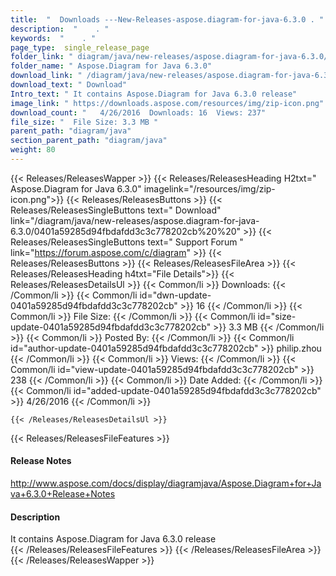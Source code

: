 ```yaml
---
title:  "  Downloads ---New-Releases-aspose.diagram-for-java-6.3.0 . " 
description:  "    . " 
keywords:  "    . " 
page_type:  single_release_page
folder_link: " diagram/java/new-releases/aspose.diagram-for-java-6.3.0/"
folder_name: " Aspose.Diagram for Java 6.3.0"
download_link: " /diagram/java/new-releases/aspose.diagram-for-java-6.3.0/0401a59285d94fbdafdd3c3c778202cb"
download_text: " Download"
Intro_text: " It contains Aspose.Diagram for Java 6.3.0 release"
image_link: " https://downloads.aspose.com/resources/img/zip-icon.png"
download_count: "   4/26/2016  Downloads: 16  Views: 237"
file_size: "  File Size: 3.3 MB "
parent_path: "diagram/java"
section_parent_path: "diagram/java"
weight: 80 
---
```


{{< Releases/ReleasesWapper >}}
  {{< Releases/ReleasesHeading H2txt=" Aspose.Diagram for Java 6.3.0" imagelink="/resources/img/zip-icon.png">}}
  {{< Releases/ReleasesButtons >}}
    {{< Releases/ReleasesSingleButtons text=" Download" link="/diagram/java/new-releases/aspose.diagram-for-java-6.3.0/0401a59285d94fbdafdd3c3c778202cb%20%20" >}}
    {{< Releases/ReleasesSingleButtons text=" Support Forum " link="https://forum.aspose.com/c/diagram" >}}
  {{< Releases/ReleasesButtons >}}
  {{< Releases/ReleasesFileArea >}}
    {{< Releases/ReleasesHeading h4txt="File Details">}}
    {{< Releases/ReleasesDetailsUl >}}
            {{< Common/li  >}} Downloads: {{< /Common/li >}} 
      {{< Common/li id="dwn-update-0401a59285d94fbdafdd3c3c778202cb" >}} 16 {{< /Common/li >}} 
      {{< Common/li  >}} File Size: {{< /Common/li >}} 
      {{< Common/li id="size-update-0401a59285d94fbdafdd3c3c778202cb" >}} 3.3 MB {{< /Common/li >}} 
      {{< Common/li  >}} Posted By: {{< /Common/li >}} 
      {{< Common/li id="author-update-0401a59285d94fbdafdd3c3c778202cb" >}} philip.zhou {{< /Common/li >}} 
      {{< Common/li  >}} Views: {{< /Common/li >}} 
      {{< Common/li id="view-update-0401a59285d94fbdafdd3c3c778202cb" >}} 238 {{< /Common/li >}} 
      {{< Common/li  >}} Date Added: {{< /Common/li >}} 
      {{< Common/li id="added-update-0401a59285d94fbdafdd3c3c778202cb" >}} 4/26/2016 {{< /Common/li >}} 

    {{< /Releases/ReleasesDetailsUl >}}

  {{< Releases/ReleasesFileFeatures >}}
      <h4>Release Notes</h4><div><a href="http://www.aspose.com/docs/display/diagramjava/Aspose.Diagram+for+Java+6.3.0+Release+Notes">http://www.aspose.com/docs/display/diagramjava/Aspose.Diagram+for+Java+6.3.0+Release+Notes</a></div><h4>Description</h4><div class="HTMLDescription">It contains Aspose.Diagram for Java 6.3.0 release</div>
  {{< /Releases/ReleasesFileFeatures >}}
 {{< /Releases/ReleasesFileArea >}}
{{< /Releases/ReleasesWapper >}}


